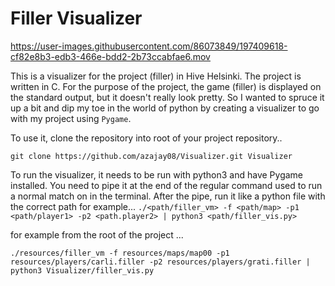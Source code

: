 # Filler Visualizer

https://user-images.githubusercontent.com/86073849/197409618-cf82e8b3-edb3-466e-bdd2-2b73ccabfae6.mov 

This is a visualizer for the project (filler) in Hive Helsinki. The project is written in C. For the purpose of the project, the game (filler) is displayed on the standard output, but it doesn't really look pretty. So I wanted to spruce it up a bit and dip my toe in the world of python by creating
a visualizer to go with my project using `Pygame`.

To use it, clone the repository into root of your project repository..
```
git clone https://github.com/azajay08/Visualizer.git Visualizer
```


To run the visualizer, it needs to be run with python3 and have Pygame installed. You need to pipe it at the end of the regular command used to run a normal match on in the terminal. After the pipe, run it like a python file with the correct path for example...
`./<path/filler_vm> -f <path/map> -p1 <path/player1> -p2 <path.player2> | python3 <path/filler_vis.py>`

for example from the root of the project ...
```
./resources/filler_vm -f resources/maps/map00 -p1 resources/players/carli.filler -p2 resources/players/grati.filler | python3 Visualizer/filler_vis.py
```
